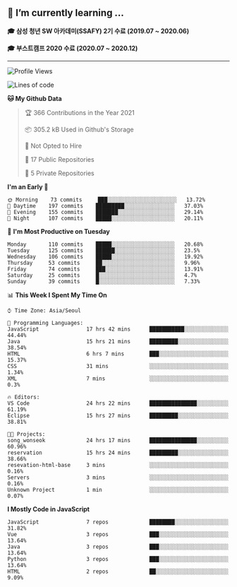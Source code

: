 ## 🌱 I’m currently learning ...

**🎓 삼성 청년 SW 아카데미(SSAFY) 2기 수료 (2019.07 ~ 2020.06)**

**🎓 부스트캠프 2020 수료 (2020.07 ~ 2020.12)**
 
-----

<!--START_SECTION:waka-->
![Profile Views](http://img.shields.io/badge/Profile%20Views-2-blue)

![Lines of code](https://img.shields.io/badge/From%20Hello%20World%20I%27ve%20Written-2.9%20million%20lines%20of%20code-blue)

**🐱 My Github Data** 

> 🏆 366 Contributions in the Year 2021
 > 
> 📦 305.2 kB Used in Github's Storage 
 > 
> 🚫 Not Opted to Hire
 > 
> 📜 17 Public Repositories 
 > 
> 🔑 5 Private Repositories  
 > 
**I'm an Early 🐤** 

```text
🌞 Morning    73 commits     ███░░░░░░░░░░░░░░░░░░░░░░   13.72% 
🌆 Daytime    197 commits    █████████░░░░░░░░░░░░░░░░   37.03% 
🌃 Evening    155 commits    ███████░░░░░░░░░░░░░░░░░░   29.14% 
🌙 Night      107 commits    █████░░░░░░░░░░░░░░░░░░░░   20.11%

```
📅 **I'm Most Productive on Tuesday** 

```text
Monday       110 commits    █████░░░░░░░░░░░░░░░░░░░░   20.68% 
Tuesday      125 commits    ██████░░░░░░░░░░░░░░░░░░░   23.5% 
Wednesday    106 commits    █████░░░░░░░░░░░░░░░░░░░░   19.92% 
Thursday     53 commits     ██░░░░░░░░░░░░░░░░░░░░░░░   9.96% 
Friday       74 commits     ███░░░░░░░░░░░░░░░░░░░░░░   13.91% 
Saturday     25 commits     █░░░░░░░░░░░░░░░░░░░░░░░░   4.7% 
Sunday       39 commits     █░░░░░░░░░░░░░░░░░░░░░░░░   7.33%

```


📊 **This Week I Spent My Time On** 

```text
⌚︎ Time Zone: Asia/Seoul

💬 Programming Languages: 
JavaScript               17 hrs 42 mins      ███████████░░░░░░░░░░░░░░   44.44% 
Java                     15 hrs 21 mins      █████████░░░░░░░░░░░░░░░░   38.54% 
HTML                     6 hrs 7 mins        ███░░░░░░░░░░░░░░░░░░░░░░   15.37% 
CSS                      31 mins             ░░░░░░░░░░░░░░░░░░░░░░░░░   1.34% 
XML                      7 mins              ░░░░░░░░░░░░░░░░░░░░░░░░░   0.3%

🔥 Editors: 
VS Code                  24 hrs 22 mins      ███████████████░░░░░░░░░░   61.19% 
Eclipse                  15 hrs 27 mins      █████████░░░░░░░░░░░░░░░░   38.81%

🐱‍💻 Projects: 
song_wonseok             24 hrs 17 mins      ███████████████░░░░░░░░░░   60.96% 
reservation              15 hrs 24 mins      █████████░░░░░░░░░░░░░░░░   38.66% 
resevation-html-base     3 mins              ░░░░░░░░░░░░░░░░░░░░░░░░░   0.16% 
Servers                  3 mins              ░░░░░░░░░░░░░░░░░░░░░░░░░   0.16% 
Unknown Project          1 min               ░░░░░░░░░░░░░░░░░░░░░░░░░   0.07%

```

**I Mostly Code in JavaScript** 

```text
JavaScript               7 repos             ████████░░░░░░░░░░░░░░░░░   31.82% 
Vue                      3 repos             ███░░░░░░░░░░░░░░░░░░░░░░   13.64% 
Java                     3 repos             ███░░░░░░░░░░░░░░░░░░░░░░   13.64% 
Python                   3 repos             ███░░░░░░░░░░░░░░░░░░░░░░   13.64% 
HTML                     2 repos             ██░░░░░░░░░░░░░░░░░░░░░░░   9.09%

```



<!--END_SECTION:waka-->
